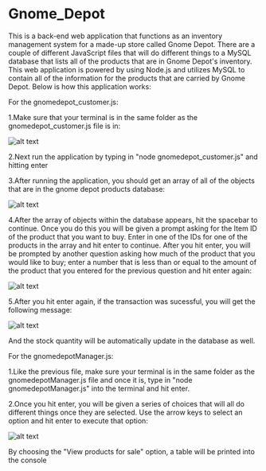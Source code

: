 # Gnome_Depot

This is a back-end web application that functions as an inventory management system for a made-up store called Gnome Depot. There are a couple of different JavaScript files that will do different things to a MySQL database that lists all of the products that are in Gnome Depot's inventory. This web application is powered by using Node.js and utilizes MySQL to contain all of the information for the products that are carried by Gnome Depot. Below is how this application works:

For the gnomedepot_customer.js:

1.Make sure that your terminal is in the same folder as the gnomedepot_customer.js file is in:

![alt text](https://github.com/wtsegars/Gnome_Depot/blob/master/images/)

2.Next run the application by typing in "node gnomedepot_customer.js" and hitting enter

3.After running the application, you should get an array of all of the objects that are in the gnome depot products database:

![alt text](https://github.com/wtsegars/Gnome_Depot/blob/master/images/)

4.After the array of objects within the database appears, hit the spacebar to continue. Once you do this you will be given a prompt asking for the Item ID of the product that you want to buy. Enter in one of the IDs for one of the products in the array and hit enter to continue. After you hit enter, you will be prompted by another question asking how much of the product that you would like to buy; enter a number that is less than or equal to the amount of the product that you entered for the previous question and hit enter again:

![alt text](https://github.com/wtsegars/Gnome_Depot/blob/master/images/)

5.After you hit enter again, if the transaction was sucessful, you will get the following message:

![alt text](https://github.com/wtsegars/Gnome_Depot/blob/master/images/)

And the stock quantity will be automatically update in the database as well. 

For the gnomedepotManager.js:

1.Like the previous file, make sure your terminal is in the same folder as the gnomedepotManager.js file and once it is, type in "node gnomedepotManager.js" into the terminal and hit enter. 

2.Once you hit enter, you will be given a series of choices that will all do different things once they are selected. Use the arrow keys to select an option and hit enter to execute that option:

![alt text](https://github.com/wtsegars/Gnome_Depot/blob/master/images/)

By choosing the "View products for sale" option, a table will be printed into the console
